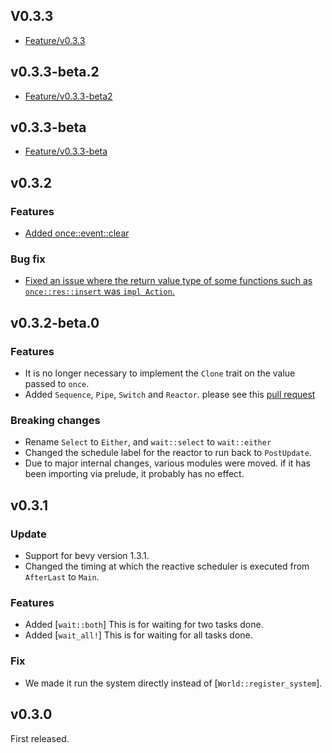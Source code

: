 ## V0.3.3

- [Feature/v0.3.3](https://github.com/not-elm/bevy_flurx/pull/23)

## v0.3.3-beta.2

- [Feature/v0.3.3-beta2](https://github.com/not-elm/bevy_flurx/pull/18)

## v0.3.3-beta

- [Feature/v0.3.3-beta](https://github.com/not-elm/bevy_flurx/pull/15)

## v0.3.2

### Features

- [Added once::event::clear](https://github.com/not-elm/bevy_flurx/pull/11)

### Bug fix

- [Fixed an issue where the return value type of some functions such as `once::res::insert` was `impl Action`.](https://github.com/not-elm/bevy_flurx/pull/10)

## v0.3.2-beta.0

### Features

- It is no longer necessary to implement the `Clone` trait on the value passed to `once`.
- Added `Sequence`, `Pipe`, `Switch` and `Reactor`. please see this [pull request](https://github.com/not-elm/bevy_flurx/pull/9)

### Breaking changes

- Rename `Select` to `Either`, and `wait::select` to `wait::either`
- Changed the schedule label for the reactor to run back to `PostUpdate`.
- Due to major internal changes, various modules were moved. if it has been importing via prelude, it probably has no effect.

## v0.3.1

### Update

- Support for bevy version 1.3.1.
- Changed the timing at which the reactive scheduler is executed from `AfterLast` to `Main`.

### Features

- Added [`wait::both`] This is for waiting for two tasks done.
- Added [`wait_all!`] This is for waiting for all tasks done.

### Fix

- We made it run the system directly instead of [`World::register_system`].

## v0.3.0

First released.
